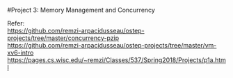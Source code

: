 #Project 3: Memory Management and Concurrency

Refer:  \
https://github.com/remzi-arpacidusseau/ostep-projects/tree/master/concurrency-pzip  \
https://github.com/remzi-arpacidusseau/ostep-projects/tree/master/vm-xv6-intro  \
https://pages.cs.wisc.edu/~remzi/Classes/537/Spring2018/Projects/p1a.html
